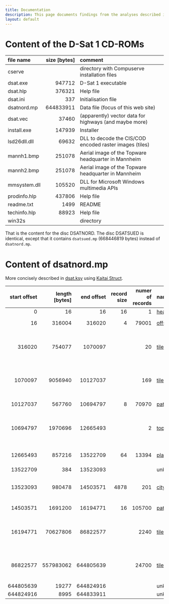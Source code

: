 ```yaml
---
title: Documentation
description: This page documents findings from the analyses described in the posts.
layout: default
---
```


# Content of the D-Sat 1 CD-ROMs

| file name     | size [bytes] | comment                                                 |
| :------------ | -----------: | :------------------------------------------------------ |
| cserve        |              | directory with Compuserve installation files            |
| dsat.exe      |       947712 | D-Sat 1 executable                                      |
| dsat.hlp      |       376321 | Help file                                               |
| dsat.ini      |          337 | Initialisation file                                     |
| dsatnord.mp   |    644833911 | Data file (focus of this web site)                      |
| dsat.vec      |        37460 | (apparently) vector data for highways (and maybe more)  |
| install.exe   |       147939 | Installer                                               |
| lsd26dll.dll  |        69632 | DLL to decode the CIS/COD encoded raster images (tiles) |
| mannh1.bmp    |       251078 | Aerial image of the Topware headquarter in Mannheim     |
| mannh2.bmp    |       251078 | Aerial image of the Topware headquarter in Mannheim     |
| mmsystem.dll  |       105520 | DLL for Microsoft Windows multimedia APIs               |
| prodinfo.hlp  |       437806 | Help file                                               |
| readme.txt    |         1499 | README                                                  |
| techinfo.hlp  |        88923 | Help file                                               |
| win32s        |              | directory                                               |

That is the content for the disc DSATNORD. The disc DSATSUED is
identical, except that it contains `dsatsued.mp` (668446819 bytes)
instead of `dsatnord.mp`.

# Content of dsatnord.mp

More concisely described in [dsat.ksy](src/dsat.ksy) using [Kaitai Struct](https://kaitai.io/).

| start offset | length [bytes] | end offset | record size | numer of records | name               | comment                                                |
| -----------: | -------------: | ---------: | ----------: | ---------------: | :--------          | :----------------------------------------------------- |
|            0 |             16 |         16 |          16 |                1 | [header][l:hea]    |                                                        |
|           16 |         316004 |     316020 |           4 |            79001 | [offsets][l:off]   | offsets of the tiles                                   |
|       316020 |         754077 |    1070097 |             |               20 | [tiles0][l:til]    | color tiles of size 250x250 (zoom level 0)             |
|      1070097 |        9056940 |   10127037 |             |              169 | [tiles1][l:til]    | color tiles of size 500x500 (zoom level 1)             |
|     10127037 |         567760 |   10694797 |           8 |            70970 | [paths][l:top]     | borders and highways                                   |
|     10694797 |        1970696 |   12665493 |             |                2 | [topware][l:top]   | two BMP images (aerials of the topware headquarter)    |
|     12665493 |         857216 |   13522709 |          64 |            13394 | [places][l:pla]    | places and their coordinates                           |
|     13522709 |            384 |   13523093 |             |                  | unknown            |                                                        |
|     13523093 |         980478 |   14503571 |        4878 |              201 | [citysigns][l:sig] | signs (75x50 BMP images) for 201 cities                |
|     14503571 |        1691200 |   16194771 |          16 |           105700 | [paths][l:pat]     | borders and highways                                   |
|     16194771 |       70627806 |   86822577 |             |             2240 | [tiles2][l:til]    | color tiles of size 500x500 (zoom level 2)             |
|     86822577 |      557983062 |  644805639 |             |            24700 | [tiles3][l:til]    | greyscale tiles of size 1000x1000 (zoom level 3)       |
|    644805639 |          19277 |  644824916 |             |                  | unknown            |                                                        |
|    644824916 |           8995 |  644833911 |             |                  | unknown            |                                                        |

[l:hea]: /2024/04/23/searching-for-the-index.html
[l:off]: /2024/05/11/visualising-entropy.html
[l:pat]: /2024/05/06/finding-something-unexpected.html
[l:pla]: /2005/03/26/decoding-the-city-database.html
[l:sig]: /2024/07/04/finding-something-unexpected-again.html
[l:til]: /2024/04/02/finding-the-tiles.html
[l:top]: /2024/07/28/solving-a-mystery.html
